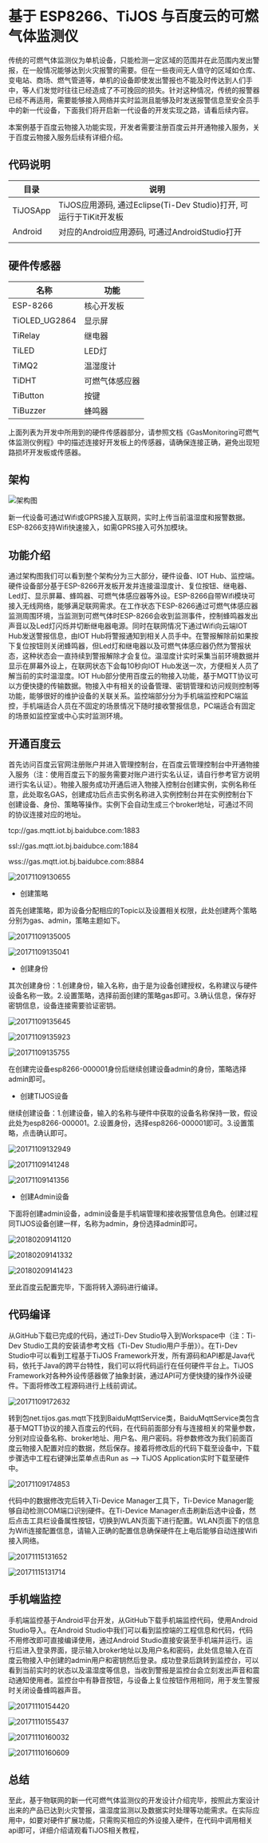#    基于 ESP8266、TiJOS 与百度云的可燃气体监测仪

传统的可燃气体监测仪为单机设备，只能检测一定区域的范围并在此范围内发出警报，在一般情况能够达到火灾报警的需要。但在一些夜间无人值守的区域如仓库、变电站、商场、燃气管道等，单机的设备即使发出警报也不能及时传达到人们手中，等人们发觉时往往已经造成了不可挽回的损失。针对这种情况，传统的报警器已经不再适用，需要能够接入网络并实时监测且能够及时发送报警信息至安全员手中的新一代设备，下面我们将开启新一代设备的开发实现之路，请看后续内容。

本案例基于百度云物接入功能实现，开发者需要注册百度云并开通物接入服务，关于百度云物接入服务后续有详细介绍。

## 代码说明

| 目录       | 说明                                       |
| -------- | ---------------------------------------- |
| TiJOSApp | TiJOS应用源码, 通过Eclipse(Ti-Dev Studio)打开, 可运行于TiKit开发板 |
| Android  | 对应的Android应用源码, 可通过AndroidStudio打开       |
|          |                                          |



## 硬件传感器

| 名称            | 功能      |
| ------------- | ------- |
| ESP-8266      | 核心开发板   |
| TiOLED_UG2864 | 显示屏     |
| TiRelay       | 继电器     |
| TiLED         | LED灯    |
| TiMQ2         | 温湿度计    |
| TiDHT         | 可燃气体感应器 |
| TiButton      | 按键      |
| TiBuzzer      | 蜂鸣器     |

上面列表为开发中所用到的硬件传感器部分，请参照文档《GasMonitoring可燃气体监测仪例程》中的描述连接好开发板上的传感器，请确保连接正确，避免出现短路损坏开发板或传感器。

## 架构

![架构图](./img/architecture.png)

新一代设备可通过Wifi或GPRS接入互联网，实时上传当前温湿度和报警数据。ESP-8266支持Wifi快速接入，如需GPRS接入可外加模块。

## 功能介绍

通过架构图我们可以看到整个架构分为三大部分，硬件设备、IOT Hub、监控端。硬件设备部分基于ESP-8266开发板开发并连接温湿度计、复位按钮、继电器、Led灯、显示屏幕、蜂鸣器、可燃气体感应器等外设。ESP-8266自带Wifi模块可接入无线网络，能够满足联网需求。在工作状态下ESP-8266通过可燃气体感应器监测周围环境，当监测到可燃气体时ESP-8266会收到监测事件，控制蜂鸣器发出声音以及Led灯闪烁并切断继电器电源。同时在联网情况下通过Wifi向云端IOT Hub发送警报信息，由IOT Hub将警报通知到相关人员手中。在警报解除前如果按下复位按钮则关闭蜂鸣器，但Led灯和继电器以及可燃气体感应器仍然为警报状态，这种状态会一直持续到警报解除才会复位。温湿度计实时采集当前环境数据并显示在屏幕外设上，在联网状态下会每10秒向IOT Hub发送一次，方便相关人员了解当前的实时温湿度。IOT Hub部分使用百度云的物接入功能，基于MQTT协议可以方便快捷的传输数据。物接入中有相关的设备管理、密钥管理和访问规则控制等功能，能够很好的维护设备的关联关系。监控端部分分为手机端监控和PC端监控，手机端适合人员在不固定的场景情况下随时接收警报信息，PC端适合有固定的场景如监控室或中心实时监测环境。

## 开通百度云

首先访问百度云官网注册账户并进入管理控制台，在百度云管理控制台中开通物接入服务（注：使用百度云下的服务需要对账户进行实名认证，请自行参考官方说明进行实名认证）。物接入服务成功开通后进入物接入控制台创建实例，实例名称任意，此处取名GAS，创建成功后点击实例名称进入实例控制台并在实例控制台下创建设备、身份、策略等操作。实例下会自动生成三个broker地址，可通过不同的协议连接对应的地址。

tcp://gas.mqtt.iot.bj.baidubce.com:1883

ssl://gas.mqtt.iot.bj.baidubce.com:1884

wss://gas.mqtt.iot.bj.baidubce.com:8884

![20171109130655](./img/20171109130655.png)

- 创建策略

首先创建策略，即为设备分配相应的Topic以及设置相关权限，此处创建两个策略分别为gas、admin，策略主题如下。

![20171109135005](./img/20171109135005.png)

![20171109135041](./img/20171109135041.png)

- 创建身份

其次创建身份：1.创建身份，输入名称，由于是为设备创建授权，名称建议与硬件设备名称一致。2.设置策略，选择前面创建的策略gas即可。3.确认信息，保存好密钥信息，设备连接需要验证密钥。

![20171109135645](./img/20171109135645.png)

![20171109135923](./img/20171109135923.png)

![20171109135755](./img/20171109135755.png)

在创建完设备esp8266-000001身份后继续创建设备admin的身份，策略选择admin即可。

- 创建TIJOS设备

继续创建设备：1.创建设备，输入的名称与硬件中获取的设备名称保持一致，假设此处为esp8266-000001。2.设置身份，选择esp8266-000001即可。3.设置策略，点击确认即可。

![20171109132949](./img/20171109132949.png)

![20171109141248](./img/20171109141248.png)

![20171109141356](./img/20171109141356.png)

- 创建Admin设备

下面将创建admin设备，admin设备是手机端管理和接收报警信息角色。创建过程同TIJOS设备创建一样，名称为admin，身份选择admin即可。

![20180209141120](./img/20180209141120.png)

![20180209141332](./img/20180209141332.png)

![20180209141423](./img/20180209141423.png)

至此百度云配置完毕，下面将转入源码进行编译。

## 代码编译

从GitHub下载已完成的代码，通过Ti-Dev Studio导入到Workspace中（注：Ti-Dev Studio工具的安装请参考文档《Ti-Dev Studio用户手册》）。在Ti-Dev Studio中可以看到工程基于TiJOS Framework开发，所有源码和API都是Java代码，依托于Java的跨平台特性，我们可以将代码运行在任何硬件平台上。TiJOS Framework对各种外设传感器做了抽象封装，通过API可方便快捷的操作外设硬件。下面将修改工程源码进行上线前调试。

![20171109172632](./img/20171109172632.png)



转到包net.tijos.gas.mqtt下找到BaiduMqttService类，BaiduMqttService类包含基于MQTT协议的接入百度云的代码，在代码前面部分有与连接相关的常量参数，分别对应设备名称、broker地址、用户名、用户密码。将参数修改为我们前面百度云物接入配置对应的数据，然后保存。接着将修改后的代码下载至设备中，下载步骤选中工程右键弹出菜单点击Run as --> TiJOS Application实时下载至硬件中。

![20171109174853](./img/20171109174853.png)

代码中的数据修改完后转入Ti-Device Manager工具下，Ti-Device Manager能够自动检测COM端口识别硬件。在Ti-Device Manager点击刷新后选中设备，然后点击工具栏设备属性按钮，切换到WLAN页面下进行配置。WLAN页面下的信息为Wifi连接配置信息，请输入正确的配置信息确保硬件在上电后能够自动连接Wifi接入网络。

![20171115131652](./img/20171115131652.png)

![20171115131714](./img/20171115131714.png)

## 手机端监控

手机端监控基于Android平台开发，从GitHub下载手机端监控代码，使用Android Studio导入。在Android Studio中我们可以看到监控端的工程信息和代码，代码不用修改即可直接编译使用，通过Android Studio直接安装至手机端并运行。运行后进入登录界面，提示输入broker地址以及用户名和密码，此处信息输入在百度云物接入中创建的admin用户和密钥然后登录。成功登录后跳转到监控台，可以看到当前实时的状态以及温湿度等信息，当收到警报是监控台会立刻发出声音和震动通知使用者。监控台中有静音按钮，与设备上复位按钮作用相同，用于发生警报时关闭设备蜂鸣器声音。

![20171110154420](./img/20171110154420.png)

![20171110155437](./img/20171110155437.png)

![20171110160032](./img/20171110160032.png)

![20171110160609](./img/20171110160609.png)

## 总结

至此，基于物联网的新一代可燃气体监测仪的开发设计介绍完毕，按照此方案设计出来的产品已达到火灾警报，温湿度监测以及数据实时处理等功能需求。在实际应用中，如要对硬件扩展功能，只需购买相应的外设接入硬件，在代码中调用相关api即可，详细介绍请观看TiJOS相关教程，
